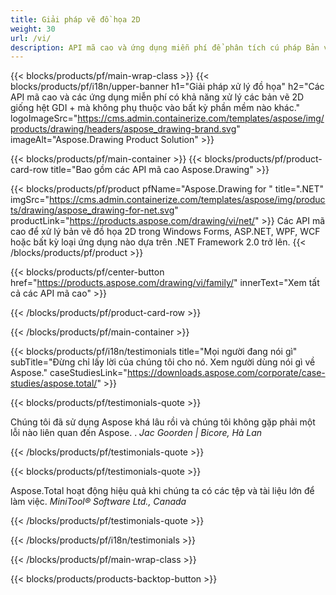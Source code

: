 ```yaml
---
title: Giải pháp vẽ đồ họa 2D 
weight: 30
url: /vi/
description: API mã cao và ứng dụng miễn phí để phân tích cú pháp Bản vẽ đồ họa 2D. Khả năng vẽ đường thẳng, đường cong và hình cũng như chuyển đổi hình ảnh sang các định dạng khác nhau.
---
```


{{< blocks/products/pf/main-wrap-class >}}
{{< blocks/products/pf/i18n/upper-banner h1="Giải pháp xử lý đồ họa" h2="Các API mã cao và các ứng dụng miễn phí có khả năng xử lý các bản vẽ 2D giống hệt GDI + mà không phụ thuộc vào bất kỳ phần mềm nào khác." logoImageSrc="https://cms.admin.containerize.com/templates/aspose/img/products/drawing/headers/aspose_drawing-brand.svg" imageAlt="Aspose.Drawing Product Solution" >}}

{{< blocks/products/pf/main-container >}}
{{< blocks/products/pf/product-card-row title="Bao gồm các API mã cao Aspose.Drawing" >}}

{{< blocks/products/pf/product pfName="Aspose.Drawing for " title=".NET" imgSrc="https://cms.admin.containerize.com/templates/aspose/img/products/drawing/aspose_drawing-for-net.svg" productLink="https://products.aspose.com/drawing/vi/net/" >}}
Các API mã cao để xử lý bản vẽ đồ họa 2D trong Windows Forms, ASP.NET, WPF, WCF hoặc bất kỳ loại ứng dụng nào dựa trên .NET Framework 2.0 trở lên.
{{< /blocks/products/pf/product >}}

{{< blocks/products/pf/center-button href="https://products.aspose.com/drawing/vi/family/" innerText="Xem tất cả các API mã cao" >}}

{{< /blocks/products/pf/product-card-row >}}

{{< /blocks/products/pf/main-container >}}

{{< blocks/products/pf/i18n/testimonials title="Mọi người đang nói gì" subTitle="Đừng chỉ lấy lời của chúng tôi cho nó. Xem người dùng nói gì về Aspose." caseStudiesLink="https://downloads.aspose.com/corporate/case-studies/aspose.total/" >}}

{{< blocks/products/pf/testimonials-quote >}}
<p class="first">
 Chúng tôi đã sử dụng Aspose khá lâu rồi và chúng tôi không gặp phải một lỗi nào liên quan đến Aspose. .
 <em>
  Jac Goorden | Bicore, Hà Lan
 </em>
</p>

{{< /blocks/products/pf/testimonials-quote >}}

{{< blocks/products/pf/testimonials-quote >}}
<p class="second">
 Aspose.Total hoạt động hiệu quả khi chúng ta có các tệp và tài liệu lớn để làm việc.
 <em>
  MiniTool® Software Ltd., Canada
 </em>
</p>

{{< /blocks/products/pf/testimonials-quote >}}

{{< /blocks/products/pf/i18n/testimonials >}}

{{< /blocks/products/pf/main-wrap-class >}}

{{< blocks/products/products-backtop-button >}}